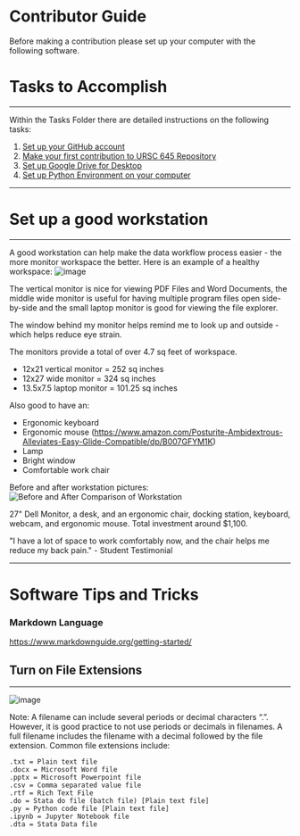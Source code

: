 # Contributor Guide
Before making a contribution please set up your computer with the following software.

# Tasks to Accomplish
---

Within the Tasks Folder there are detailed instructions on the following tasks:

1. [Set up your GitHub account](../Tasks/URSC645_0c_Create_GitHub_Account.md)
2. [Make your first contribution to URSC 645 Repository](../Tasks/URSC645_0d_YourFirstContribution.md)
3. [Set up Google Drive for Desktop](../Tasks/URSC645_0f_GoogleDriveForDesktop.md)
4. [Set up Python Environment on your computer](../Tasks/URSC645_0g_SetupPythonEnviroment.md)


---
# Set up a good workstation
---
A good workstation can help make the data workflow process easier - the more monitor workspace the better. Here is an example of a healthy workspace:
![image](https://user-images.githubusercontent.com/5131566/151397786-08070788-2816-444f-a41d-5ba7806bd698.png)

The vertical monitor is nice for viewing PDF Files and Word Documents, the middle wide monitor is useful for having multiple program files open side-by-side and the small laptop monitor is good for viewing the file explorer. 

The window behind my monitor helps remind me to look up and outside - which helps reduce eye strain.

The monitors provide a total of over 4.7 sq feet of workspace.
- 12x21 vertical monitor = 252 sq inches
- 12x27 wide monitor = 324 sq inches
- 13.5x7.5 laptop monitor = 101.25 sq inches

Also good to have an:
- Ergonomic keyboard 
- Ergonomic mouse (https://www.amazon.com/Posturite-Ambidextrous-Alleviates-Easy-Glide-Compatible/dp/B007GFYM1K)
- Lamp
- Bright window
- Comfortable work chair

Before and after workstation pictures:
![Before and After Comparison of Workstation](https://raw.githubusercontent.com/npr99/URSC645/main/.github/images/URSC645_Workstation_2023-01-25.JPG)

27" Dell Monitor, a desk, and an ergonomic chair, docking station, keyboard, webcam, and ergonomic mouse. Total investment around $1,100.

"I have a lot of space to work comfortably now, and the chair helps me reduce my back pain." - Student Testimonial

---
# Software Tips and Tricks

### Markdown Language

https://www.markdownguide.org/getting-started/

## Turn on File Extensions
---
![image](https://user-images.githubusercontent.com/5131566/150422462-fc33e914-9720-41fe-9fa2-c39eaaa30a7c.png)

Note: A filename can include several periods or decimal characters “.”. 
However, it is good practice to not use periods or decimals in filenames. 
A full filename includes the filename with a decimal followed by the file extension. Common file extensions include:
```
.txt = Plain text file
.docx = Microsoft Word file
.pptx = Microsoft Powerpoint file
.csv = Comma separated value file
.rtf = Rich Text File
.do = Stata do file (batch file) [Plain text file]
.py = Python code file [Plain text file]
.ipynb = Jupyter Notebook file
.dta = Stata Data file
```